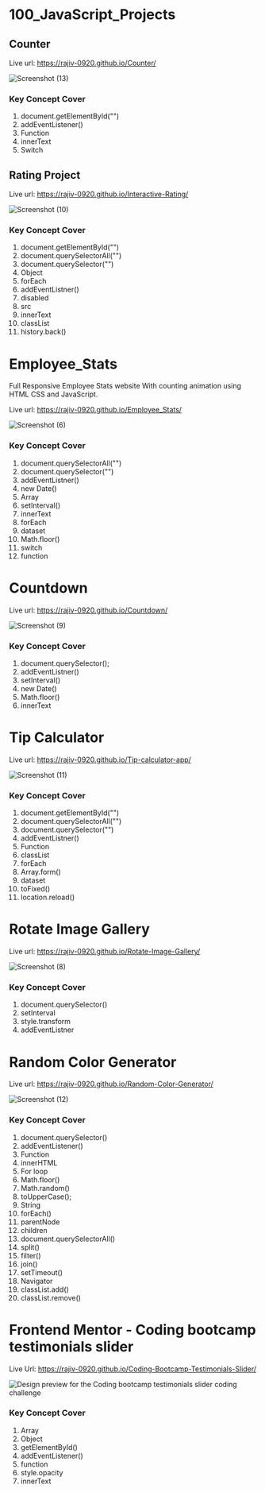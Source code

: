 # 100_JavaScript_Projects

## Counter

Live url: https://rajiv-0920.github.io/Counter/

![Screenshot (13)](https://github.com/Rajiv-0920/100_JavaScript_Projects/assets/133740418/43913d3e-be9f-4102-8b63-e122bdec0464)

### Key Concept Cover

1. document.getElementById("")
2. addEventListener()
3. Function
4. innerText
5. Switch

## Rating Project

Live url: https://rajiv-0920.github.io/Interactive-Rating/

![Screenshot (10)](https://github.com/Rajiv-0920/100_JavaScript_Projects/assets/133740418/5c45a08d-e1f4-45ba-a81a-936586e75342)

### Key Concept Cover

1. document.getElementById("")
2. document.querySelectorAll("")
3. document.querySelector("")
4. Object
5. forEach
6. addEventListner()
7. disabled
8. src
9. innerText
10. classList
11. history.back()

# Employee_Stats

Full Responsive Employee Stats website With counting animation using HTML CSS and JavaScript.

Live url: https://rajiv-0920.github.io/Employee_Stats/

![Screenshot (6)](https://github.com/Rajiv-0920/Employee_Stats/assets/133740418/df4645d2-ba8d-478e-a678-3c8874a9a37c)

### Key Concept Cover

1. document.querySelectorAll("")
2. document.querySelector("")
3. addEventListner()
4. new Date()
5. Array
6. setInterval()
7. innerText
8. forEach
9. dataset
10. Math.floor()
11. switch
12. function

# Countdown

Live url: https://rajiv-0920.github.io/Countdown/

![Screenshot (9)](https://github.com/Rajiv-0920/Countdown/assets/133740418/ea7501b7-9fa5-4e4f-95ee-a1365fb1c64f)

### Key Concept Cover

1. document.querySelector();
2. addEventListner()
3. setInterval()
4. new Date()
5. Math.floor()
6. innerText

# Tip Calculator

Live url: https://rajiv-0920.github.io/Tip-calculator-app/

![Screenshot (11)](https://github.com/Rajiv-0920/100_JavaScript_Projects/assets/133740418/3d085270-1118-48a9-b4ff-6c49d2e41ba7)

### Key Concept Cover

1. document.getElementById("")
2. document.querySelectorAll("")
3. document.querySelector("")
4. addEventListner()
5. Function
6. classList
7. forEach
8. Array.form()
9. dataset
10. toFixed()
11. location.reload()

# Rotate Image Gallery

Live url: https://rajiv-0920.github.io/Rotate-Image-Gallery/

![Screenshot (8)](https://github.com/Rajiv-0920/Rotate-Image-Gallery/assets/133740418/a7f0c442-1c3b-456d-bfa9-d14b21497b2f)

### Key Concept Cover

1. document.querySelector()
2. setInterval
3. style.transform
4. addEventListner

# Random Color Generator

Live url: https://rajiv-0920.github.io/Random-Color-Generator/

![Screenshot (12)](https://github.com/Rajiv-0920/Random-Color-Generator/assets/133740418/f94cf44e-4484-4f08-8e44-e0da2cf35ea2)

### Key Concept Cover

1. document.querySelector()
2. addEventListener()
3. Function
4. innerHTML
5. For loop
6. Math.floor()
7. Math.random()
8. toUpperCase();
9. String
10. forEach()
11. parentNode
12. children
13. document.querySelectorAll()
14. split()
15. filter()
16. join()
17. setTimeout()
18. Navigator
19. classList.add()
20. classList.remove()

# Frontend Mentor - Coding bootcamp testimonials slider

Live Url: https://rajiv-0920.github.io/Coding-Bootcamp-Testimonials-Slider/

![Design preview for the Coding bootcamp testimonials slider coding challenge](https://github.com/Rajiv-0920/Coding-Bootcamp-Testimonials-Slider/assets/133740418/1de7c73e-b7de-49f3-a821-d6553f6a4b29)

### Key Concept Cover

1. Array
2. Object
3. getElementById()
4. addEventListener()
5. function
6. style.opacity
7. innerText
